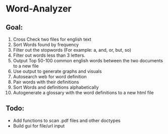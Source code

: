 # Word-Analyzer
## Goal: 
1. Cross Check two files for english text
2. Sort Words found by frequency
3. Filter out the stopwords (For example: a, and, or, but, so)
4. Filter out words less than 3 letters.
5. Output Top 50-100 common english words between the two documents to a new file
6. Use output to generate graphs and visuals
7. Autosearch web for word definition
8. Pair words with their definitions
9. Sort Words and definitions alphabetically
10. Autogenerate a glossary with the word definitions to a new html file


## Todo:

* Add functions to scan .pdf files and other doctypes
* Build gui for file/url input
